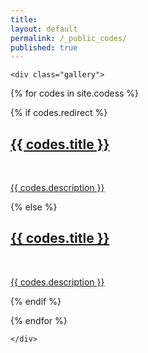 ```yaml
---
title:
layout: default
permalink: /_public_codes/
published: true
---
```



<div class="codesContainer">

	<div class="gallery">


  {% for codes in site.codess %}

  {% if codes.redirect %}
  <div class="codesTile">
          <a href="{{ codes.redirect }}" target="_blank">
          <span>
              <h2>{{ codes.title }}</h2>
              <br/>
              <p>{{ codes.description }}</p>
          </span>
          </a>
  </div>

  {% else %}

  <div class="codesTile">
          <a href="{{ codes.url | prepend: site.baseurl | prepend: site.url }}">
          <span>
              <h2>{{ codes.title }}</h2>
              <br/>
              <p>{{ codes.description }}</p>
          </span>
          </a>
  </div>

  {% endif %}

  {% endfor %}

	</div>

</div>
